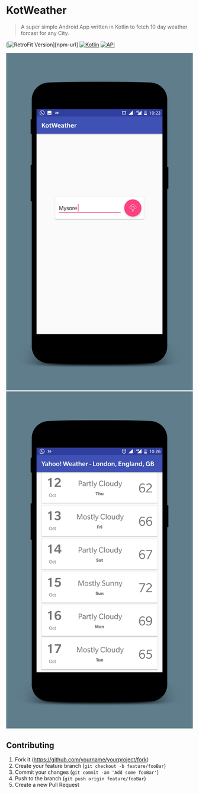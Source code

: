 # KotWeather
> A super simple Android App written in Kotlin to fetch 10 day weather forcast for any City.

[![RetroFit Version][retro-image]][npm-url]
[![Kotlin][kotlin-image]][kotlin-url]
[![API][yahoo-image]][yahoo-url]

![](main-screen.png) ![](weather-list.png)

## Contributing

1. Fork it (<https://github.com/yourname/yourproject/fork>)
2. Create your feature branch (`git checkout -b feature/fooBar`)
3. Commit your changes (`git commit -am 'Add some fooBar'`)
4. Push to the branch (`git push origin feature/fooBar`)
5. Create a new Pull Request

<!-- Markdown link & img dfn's -->
[retro-image]: https://img.shields.io/badge/retrofit-v2.3.0-green.svg
[retro-url]: http://square.github.io/retrofit/
[kotlin-image]: https://img.shields.io/badge/Kotlin-v1.1.51-red.svg
[kotlin-url]: https://kotlinlang.org/
[yahoo-image]: https://img.shields.io/badge/Yahoo%20Weather-API-blue.svg
[yahoo-url]: https://developer.yahoo.com/weather/